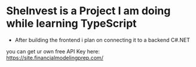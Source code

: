 # SheInvest is a Project I am doing while learning TypeScript
- After building the frontend i plan on connecting it to a backend C#.NET 

you can get ur own free API Key here: https://site.financialmodelingprep.com/
